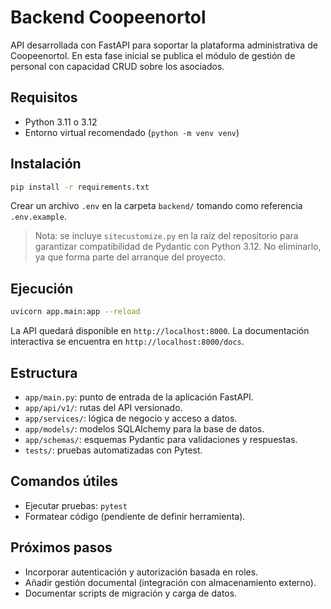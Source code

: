 # Backend Coopeenortol

API desarrollada con FastAPI para soportar la plataforma administrativa de Coopeenortol. En esta fase inicial se publica el módulo de gestión de personal con capacidad CRUD sobre los asociados.

## Requisitos

- Python 3.11 o 3.12
- Entorno virtual recomendado (`python -m venv venv`)

## Instalación

```bash
pip install -r requirements.txt
```

Crear un archivo `.env` en la carpeta `backend/` tomando como referencia `.env.example`.

> Nota: se incluye `sitecustomize.py` en la raíz del repositorio para garantizar compatibilidad de Pydantic con Python 3.12. No eliminarlo, ya que forma parte del arranque del proyecto.

## Ejecución

```bash
uvicorn app.main:app --reload
```

La API quedará disponible en `http://localhost:8000`. La documentación interactiva se encuentra en `http://localhost:8000/docs`.

## Estructura

- `app/main.py`: punto de entrada de la aplicación FastAPI.
- `app/api/v1/`: rutas del API versionado.
- `app/services/`: lógica de negocio y acceso a datos.
- `app/models/`: modelos SQLAlchemy para la base de datos.
- `app/schemas/`: esquemas Pydantic para validaciones y respuestas.
- `tests/`: pruebas automatizadas con Pytest.

## Comandos útiles

- Ejecutar pruebas: `pytest`
- Formatear código (pendiente de definir herramienta).

## Próximos pasos

- Incorporar autenticación y autorización basada en roles.
- Añadir gestión documental (integración con almacenamiento externo).
- Documentar scripts de migración y carga de datos.
